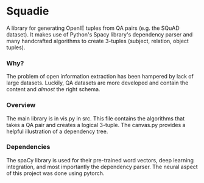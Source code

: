 # Squadie

A library for generating OpenIE tuples from QA pairs (e.g. the SQuAD dataset). It makes use of Python's Spacy library's dependency parser and many handcrafted algorithms to create 3-tuples (subject, relation, object tuples). 

### Why?

The problem of open information extraction has been hampered by lack of large datasets. Luckily, QA datasets are more developed and contain the content and *almost* the right schema.

### Overview

The main library is in vis.py in src. This file contains the algorithms that takes a QA pair and creates a logical 3-tuple. The canvas.py provides a helpful illustration of a dependency tree.

### Dependencies

The spaCy library is used for their pre-trained word vectors, deep learning integration, and most importantly the dependency parser. The neural aspect of this project was done using pytorch.
